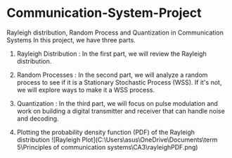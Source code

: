 # Communication-System-Project
Rayleigh distribution, Random Process and Quantization in Communication Systems
 In this project, we have three parts. 

1. Rayleigh Distribution : In the first part, we will review the Rayleigh distribution.

2. Random Processes : In the second part, we will analyze a random process to see if it is a Stationary Stochastic Process (WSS). If it's not, we will explore ways to make it a WSS process.

3. Quantization : In the third part, we will focus on pulse modulation and work on building a digital transmitter and receiver that can handle noise and decoding.

1. Plotting the probability density function (PDF) of the Rayleigh distribution
![Rayleigh Plot](C:\Users\asus\OneDrive\Documents\term 5\Principles of communication  systems\CA3\rayleighPDF.png)
